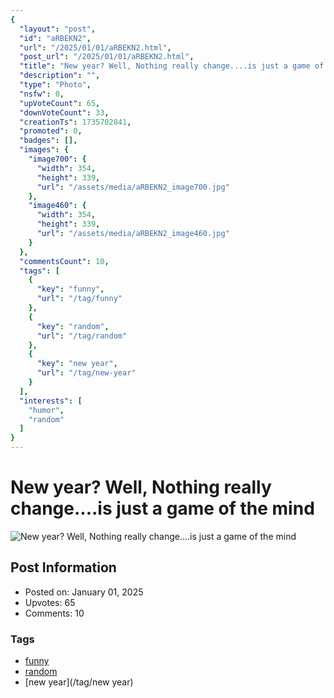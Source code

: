 ```yaml
---
{
  "layout": "post",
  "id": "aRBEKN2",
  "url": "/2025/01/01/aRBEKN2.html",
  "post_url": "/2025/01/01/aRBEKN2.html",
  "title": "New year? Well, Nothing really change....is just a game of the mind",
  "description": "",
  "type": "Photo",
  "nsfw": 0,
  "upVoteCount": 65,
  "downVoteCount": 33,
  "creationTs": 1735702841,
  "promoted": 0,
  "badges": [],
  "images": {
    "image700": {
      "width": 354,
      "height": 339,
      "url": "/assets/media/aRBEKN2_image700.jpg"
    },
    "image460": {
      "width": 354,
      "height": 339,
      "url": "/assets/media/aRBEKN2_image460.jpg"
    }
  },
  "commentsCount": 10,
  "tags": [
    {
      "key": "funny",
      "url": "/tag/funny"
    },
    {
      "key": "random",
      "url": "/tag/random"
    },
    {
      "key": "new year",
      "url": "/tag/new-year"
    }
  ],
  "interests": [
    "humor",
    "random"
  ]
}
---
```


# New year? Well, Nothing really change....is just a game of the mind

![New year? Well, Nothing really change....is just a game of the mind](/assets/media/aRBEKN2_image700.jpg)

## Post Information

- Posted on: January 01, 2025
- Upvotes: 65
- Comments: 10

### Tags

- [funny](/tag/funny)
- [random](/tag/random)
- [new year](/tag/new year)
